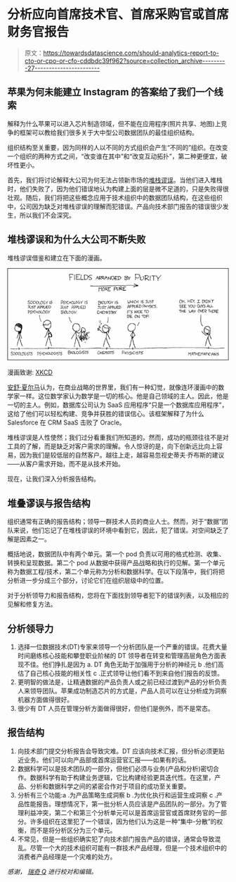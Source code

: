 # 分析应向首席技术官、首席采购官或首席财务官报告

> 原文：<https://towardsdatascience.com/should-analytics-report-to-cto-or-cpo-or-cfo-cddbdc39f962?source=collection_archive---------27----------------------->

## 苹果为何未能建立 Instagram 的答案给了我们一个线索

解释为什么苹果可以进入芯片制造领域，但不能在应用程序(照片共享、地图)上竞争的框架可以教给我们很多关于大中型公司数据团队的最佳组织结构。

组织结构至关重要，因为同样的人以不同的方式组织会产生“不同的”组织。在改变一个组织的两种方式之间，“改变谁在其中”和“改变互动拓扑”，第二种更便宜，破坏性更小。

首先，我们将讨论解释大公司为何无法占领新市场的[堆栈谬误](https://techcrunch.com/2016/01/18/why-big-companies-keep-failing-the-stack-fallacy/)。当他们进入堆栈时，他们失败了，因为他们错误地认为构建上面的层是微不足道的，只是失败得很壮观。随后，我们将把这些概念应用于技术组织中的数据团队结构，在这些组织中，公司因为缺乏对堆栈谬误的理解而犯错误。产品向技术部门报告的错误很少发生，所以我们不会深究。

## 堆栈谬误和为什么大公司不断失败

堆栈谬误借鉴和建立在下面的漫画。

![](img/c700a96d9f4b1a34e2c8dfd2a1f3fa2a.png)

漫画致谢: [XKCD](https://xkcd.com/435/)

[安舒·夏尔马](https://medium.com/u/e66bbf5810c7?source=post_page-----cddbdc39f962--------------------------------)认为，在商业战略的世界里，我们有一种幻觉，就像连环漫画中的数学家一样。这位数学家认为数学是一切的核心。他是自己领域的主人。因此，他是一切的主人。例如，数据库公司认为 SaaS 应用程序“只是一个数据库应用程序”，这给了他们可以轻松构建、竞争并获胜的错误信心。该框架解释了为什么 Salesforce 在 CRM SaaS 击败了 Oracle。

堆栈谬误是人性使然；我们过分看重我们所知道的。然而，成功的瓶颈往往不是对工具的了解，而是缺乏对客户需求的理解。令人惊讶的是，向下创新远比向上容易，因为我们是较低层的自然客户。越往上走，越容易忽视史蒂夫·乔布斯的建议——从客户需求开始，而不是从技术开始。

现在，让我们深入分析报告结构。

## 堆叠谬误与报告结构

组织通常有正确的报告结构；领导一群技术人员的商业人士。然而，对于“数据”团队来说，他们忘记了在堆栈谬误的环境中看到它，因此，犯了错误。对空间缺乏了解是因素之一。

概括地说，数据团队中有两个单元。第一个 pod 负责以可用的格式检测、收集、转换和呈现数据。第二个 pod 从数据中获得产品战略和执行的见解。第一个单元称为数据工程/技术，第二个单元称为分析和数据科学。在以下段落中，我们将把分析进一步分成三个部分，讨论它们在组织层级中的位置。

对于分析领导力和报告结构，您将在下面找到领导者犯下的错误列表，以及相应的见解和修复方法。

## 分析领导力

1.  选择一位数据技术(DT)专家来领导一个分析团队是一个严重的错误。花费大量时间磨练核心技能和攀登职业阶梯的 DT 领导者在转变和管理高层角色方面表现不佳。他们挣扎是因为 a. DT 角色无助于加强用于分析的神经元 b .他们高估了自己核心技能的相关性 c .正式领导让他们看不到来自他们报告的反馈。
2.  更明智的做法是，让精通数据的产品负责人或之前已经过渡到产品的分析负责人来领导团队。苹果成功制造芯片的方式是，产品人员可以在让分析成为洞察机器方面做得很好。
3.  很少有 DT 人员在管理分析方面做得很好，但他们是例外，而不是常态。

## 报告结构

1.  向技术部门提交分析报告会导致灾难。DT 应该向技术汇报，但分析必须更贴近业务。他们可以向产品部或首席运营官汇报——如果有的话。
2.  数据科学可以是技术团队的一部分，但他们必须与业务(产品和分析)密切合作。数据科学有助于构建业务逻辑，它比构建经验更具迭代性。在这里，产品、分析和数据科学之间的紧密合作对于项目的成功至关重要。
3.  分析有三个功能:a .为产品策略生成洞察 b .为优化执行和运营生成洞察 c .产品性能报告。理想情况下，第一批分析人员应该是产品团队的一部分。为了管理利益冲突，第二个和第三个分析单元可以是首席运营官或首席财务官的一部分。许多组织在这里犯了一个错误，因为他们认为这是一种“集中-分散”的权衡，而不是将分析区分为三个单元。
4.  不常见，但是一些组织确实犯了向技术部门报告产品的错误，通常会导致混乱。尽管一个大的技术组织可能有一群技术产品经理，但是一个技术组织中的消费者产品经理是一个灾难的处方。

*感谢，* [*瑞奇 Q*](https://medium.com/u/ff3ed16f9ae1?source=post_page-----cddbdc39f962--------------------------------) *进行校对和编辑。*